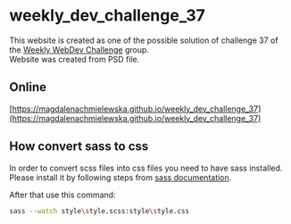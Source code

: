# weekly_dev_challenge_37  

This website is created as one of the possible solution of challenge 37 of the [Weekly WebDev Challenge](https://www.facebook.com/groups/940002776068923) group.  
Website was created from PSD file.

## Online  
[https://magdalenachmielewska.github.io/weekly_dev_challenge_37](https://magdalenachmielewska.github.io/weekly_dev_challenge_37)

## How convert sass to css

In order to convert scss files into css files you need to have sass installed.  
Please install it by following steps from [sass documentation](http://sass-lang.com/install).  

After that use this command:

```bash
sass --watch style\style.scss:style\style.css
```
